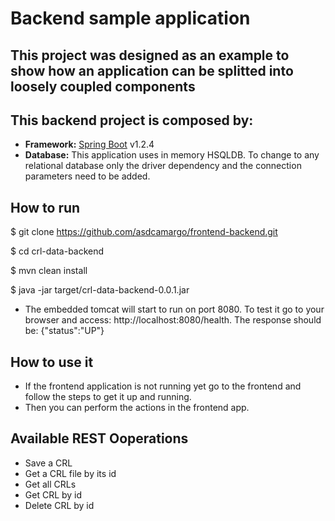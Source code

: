 # Backend sample application

## This project was designed as an example to show how an application can be splitted into loosely coupled components
## This backend project is composed by:

* **Framework:** [Spring Boot](https://github.com/spring-projects/spring-boot.git) v1.2.4
* **Database:** This application uses in memory HSQLDB. To change to any relational database only the driver dependency 
and the connection parameters need to be added.

## How to run

$ git clone https://github.com/asdcamargo/frontend-backend.git

$ cd crl-data-backend

$ mvn clean install

$ java -jar target/crl-data-backend-0.0.1.jar

* The embedded tomcat will start to run on port 8080. To test it go to your browser and access: http://localhost:8080/health. The response should be: {"status":"UP"}

## How to use it

* If the frontend application is not running yet go to the frontend and follow the steps to get it up and running.
* Then you can perform the actions in the frontend app.

## Available REST Ooperations

* Save a CRL
* Get a CRL file by its id
* Get all CRLs
* Get CRL by id
* Delete CRL by id
